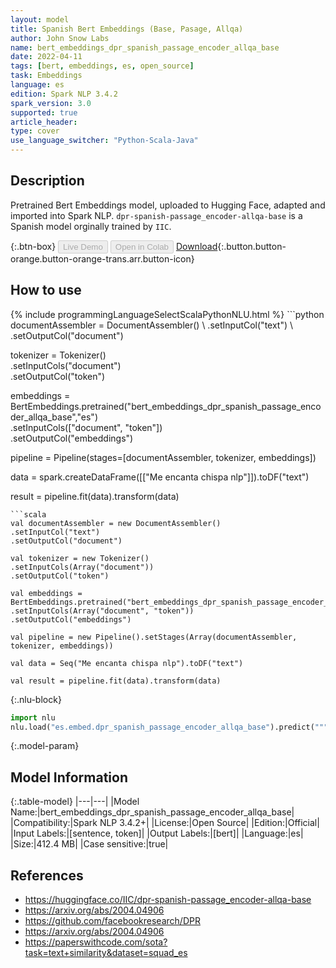 ```yaml
---
layout: model
title: Spanish Bert Embeddings (Base, Pasage, Allqa)
author: John Snow Labs
name: bert_embeddings_dpr_spanish_passage_encoder_allqa_base
date: 2022-04-11
tags: [bert, embeddings, es, open_source]
task: Embeddings
language: es
edition: Spark NLP 3.4.2
spark_version: 3.0
supported: true
article_header:
type: cover
use_language_switcher: "Python-Scala-Java"
---
```


## Description

Pretrained Bert Embeddings model, uploaded to Hugging Face, adapted and imported into Spark NLP. `dpr-spanish-passage_encoder-allqa-base` is a Spanish model orginally trained by `IIC`.

{:.btn-box}
<button class="button button-orange" disabled>Live Demo</button>
<button class="button button-orange" disabled>Open in Colab</button>
[Download](https://s3.amazonaws.com/auxdata.johnsnowlabs.com/public/models/bert_embeddings_dpr_spanish_passage_encoder_allqa_base_es_3.4.2_3.0_1649671207246.zip){:.button.button-orange.button-orange-trans.arr.button-icon}

## How to use



<div class="tabs-box" markdown="1">
{% include programmingLanguageSelectScalaPythonNLU.html %}
```python
documentAssembler = DocumentAssembler() \
.setInputCol("text") \
.setOutputCol("document")

tokenizer = Tokenizer() \
.setInputCols("document") \
.setOutputCol("token")

embeddings = BertEmbeddings.pretrained("bert_embeddings_dpr_spanish_passage_encoder_allqa_base","es") \
.setInputCols(["document", "token"]) \
.setOutputCol("embeddings")

pipeline = Pipeline(stages=[documentAssembler, tokenizer, embeddings])

data = spark.createDataFrame([["Me encanta chispa nlp"]]).toDF("text")

result = pipeline.fit(data).transform(data)
```
```scala
val documentAssembler = new DocumentAssembler() 
.setInputCol("text") 
.setOutputCol("document")

val tokenizer = new Tokenizer() 
.setInputCols(Array("document"))
.setOutputCol("token")

val embeddings = BertEmbeddings.pretrained("bert_embeddings_dpr_spanish_passage_encoder_allqa_base","es") 
.setInputCols(Array("document", "token")) 
.setOutputCol("embeddings")

val pipeline = new Pipeline().setStages(Array(documentAssembler, tokenizer, embeddings))

val data = Seq("Me encanta chispa nlp").toDF("text")

val result = pipeline.fit(data).transform(data)
```


{:.nlu-block}
```python
import nlu
nlu.load("es.embed.dpr_spanish_passage_encoder_allqa_base").predict("""Me encanta chispa nlp""")
```

</div>

{:.model-param}
## Model Information

{:.table-model}
|---|---|
|Model Name:|bert_embeddings_dpr_spanish_passage_encoder_allqa_base|
|Compatibility:|Spark NLP 3.4.2+|
|License:|Open Source|
|Edition:|Official|
|Input Labels:|[sentence, token]|
|Output Labels:|[bert]|
|Language:|es|
|Size:|412.4 MB|
|Case sensitive:|true|

## References

- https://huggingface.co/IIC/dpr-spanish-passage_encoder-allqa-base
- https://arxiv.org/abs/2004.04906
- https://github.com/facebookresearch/DPR
- https://arxiv.org/abs/2004.04906
- https://paperswithcode.com/sota?task=text+similarity&dataset=squad_es